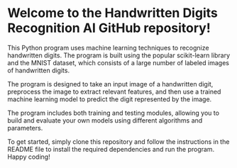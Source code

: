 # Welcome to the Handwritten Digits Recognition AI GitHub repository!

This Python program uses machine learning techniques to recognize handwritten digits. The program is built using the popular scikit-learn library and the MNIST dataset, which consists of a large number of labeled images of handwritten digits.

The program is designed to take an input image of a handwritten digit, preprocess the image to extract relevant features, and then use a trained machine learning model to predict the digit represented by the image.

The program includes both training and testing modules, allowing you to build and evaluate your own models using different algorithms and parameters.

To get started, simply clone this repository and follow the instructions in the README file to install the required dependencies and run the program. Happy coding!
